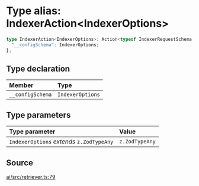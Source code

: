 # Type alias: IndexerAction\<IndexerOptions\>

```ts
type IndexerAction<IndexerOptions>: Action<typeof IndexerRequestSchema, z.ZodVoid> & {
  "__configSchema": IndexerOptions;
};
```

## Type declaration

| Member | Type |
| :------ | :------ |
| `__configSchema` | `IndexerOptions` |

## Type parameters

| Type parameter | Value |
| :------ | :------ |
| `IndexerOptions` *extends* `z.ZodTypeAny` | `z.ZodTypeAny` |

## Source

[ai/src/retriever.ts:79](https://github.com/firebase/genkit/blob/9cb10ef63dd6659f1a31ffd2367b7efa8acc10e5/js/ai/src/retriever.ts#L79)
